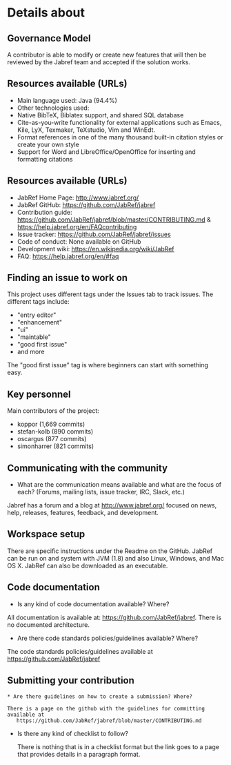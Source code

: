 # Details about <Project name> 

## Governance Model 

A contributor is able to modify or create new features that will then be reviewed by the Jabref team and accepted if the solution works.

## Resources available (URLs)

  * Main language used: Java (94.4%)
  * Other technologies used: 
  * Native BibTeX, Biblatex support, and shared SQL database 
  * Cite-as-you-write functionality for external applications such as Emacs, Kile, LyX, Texmaker, TeXstudio, Vim and WinEdt.
  * Format references in one of the many thousand built-in citation styles or create your own style
  * Support for Word and LibreOffice/OpenOffice for inserting and formatting citations

## Resources available (URLs)

  * JabRef Home Page: http://www.jabref.org/
  * JabRef GitHub: https://github.com/JabRef/jabref 
  * Contribution guide: https://github.com/JabRef/jabref/blob/master/CONTRIBUTING.md & https://help.jabref.org/en/FAQcontributing 
  * Issue tracker: https://github.com/JabRef/jabref/issues 
  * Code of conduct: None available on GitHub
  * Development wiki: https://en.wikipedia.org/wiki/JabRef 
  * FAQ: https://help.jabref.org/en/#faq 

## Finding an issue to work on
  
  This project uses different tags under the Issues tab to track issues. The different tags include: 
  * "entry editor" 
  * "enhancement"
  * "ui"
  * "maintable"
  * "good first issue"
  * and more
  
  The "good first issue" tag is where beginners can start with something easy.
    
## Key personnel

  Main contributors of the project:
  * koppor (1,669 commits)
  * stefan-kolb (890 commits)
  * oscargus (877 commits)
  * simonharrer (821 commits)
  
## Communicating with the community
  
  * What are the communication means available and what are the focus of each? (Forums, mailing lists, issue tracker, IRC, Slack, etc.)

Jabref has a forum and a blog at http://www.jabref.org/ focused on news, help, releases,  features, feedback, and development.

## Workspace setup
  
There are specific instructions under the Readme on the GitHub. JabRef can be run on and system with JVM (1.8) and also Linux, Windows, and Mac OS X. JabRef can also be downloaded as an executable.

## Code documentation
  
   * Is any kind of code documentation available? Where?

All documentation is available at: https://github.com/JabRef/jabref. There is no documented architecture. 
    
   * Are there code standards policies/guidelines available? Where?

The code standards policies/guidelines available at https://github.com/JabRef/jabref

    
## Submitting your contribution
    * Are there guidelines on how to create a submission? Where?
    
	There is a page on the github with the guidelines for committing available at 
       https://github.com/JabRef/jabref/blob/master/CONTRIBUTING.md 
       
  * Is there any kind of checklist to follow?
     
     There is nothing that is in a checklist format but the link goes to a page that provides details in a paragraph format. 

